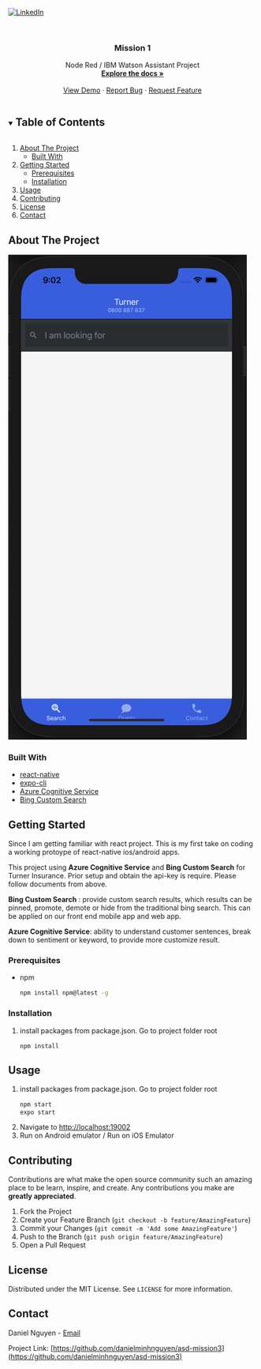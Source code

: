 [![LinkedIn][linkedin-shield]][linkedin-url]

<!-- PROJECT LOGO -->
<br />
<p align="center">

  <h3 align="center">Mission 1</h3>

  <p align="center">
    Node Red / IBM Watson Assistant Project
    <br />
    <a href="https://github.com/danielminhnguyen/asd-mission3"><strong>Explore the docs »</strong></a>
    <br />
    <br />
    <a href="https://github.com/danielminhnguyen/asd-mission3">View Demo</a>
    ·
    <a href="https://github.com/danielminhnguyen/asd-mission3/issues">Report Bug</a>
    ·
    <a href="https://github.com/danielminhnguyen/asd-mission3/issues">Request Feature</a>
  </p>
</p>

<!-- TABLE OF CONTENTS -->
<details open="open">
  <summary><h2 style="display: inline-block">Table of Contents</h2></summary>
  <ol>
    <li>
      <a href="#about-the-project">About The Project</a>
      <ul>
        <li><a href="#built-with">Built With</a></li>
      </ul>
    </li>
    <li>
      <a href="#getting-started">Getting Started</a>
      <ul>
        <li><a href="#prerequisites">Prerequisites</a></li>
        <li><a href="#installation">Installation</a></li>
      </ul>
    </li>
    <li><a href="#usage">Usage</a></li>
    <li><a href="#contributing">Contributing</a></li>
    <li><a href="#license">License</a></li>
    <li><a href="#contact">Contact</a></li>
  </ol>
</details>

<!-- ABOUT THE PROJECT -->

## About The Project

[![Product Name Screen Shot][product-screenshot]]()

### Built With

- [react-native](https://reactnative.dev)
- [expo-cli](https://docs.expo.io/workflow/expo-cli/)
- [Azure Cognitive Service](https://azure.microsoft.com/en-us/services/cognitive-services/)
- [Bing Custom Search](https://www.customsearch.ai)

<!-- GETTING STARTED -->

## Getting Started

Since I am getting familiar with react project. This is my first take on coding a working protoype of react-native ios/android apps.

This project using **Azure Cognitive Service** and **Bing Custom Search** for Turner Insurance. Prior setup and obtain the api-key is require. Please follow documents from above.

**Bing Custom Search** : provide custom search results, which results can be pinned, promote, demote or hide from the traditional bing search. This can be applied on our front end mobile app and web app.

**Azure Cognitive Service**: ability to understand customer sentences, break down to sentiment or keyword, to provide more customize result.

### Prerequisites

- npm
  ```sh
  npm install npm@latest -g
  ```

### Installation

1. install packages from package.json. Go to project folder root
   ```
   npm install
   ```

<!-- USAGE EXAMPLES -->

## Usage

1. install packages from package.json. Go to project folder root
   ```
   npm start
   expo start
   ```
2. Navigate to [http://localhost:19002](http://localhost:19002)
3. Run on Android emulator / Run on iOS Emulator

<!-- CONTRIBUTING -->

## Contributing

Contributions are what make the open source community such an amazing place to be learn, inspire, and create. Any contributions you make are **greatly appreciated**.

1. Fork the Project
2. Create your Feature Branch (`git checkout -b feature/AmazingFeature`)
3. Commit your Changes (`git commit -m 'Add some AmazingFeature'`)
4. Push to the Branch (`git push origin feature/AmazingFeature`)
5. Open a Pull Request

<!-- LICENSE -->

## License

Distributed under the MIT License. See `LICENSE` for more information.

<!-- CONTACT -->

## Contact

Daniel Nguyen - [Email](minhnguyen68@hotmail.com)

Project Link: [https://github.com/danielminhnguyen/asd-mission3](https://github.com/danielminhnguyen/asd-mission3)

<!-- ACKNOWLEDGEMENTS -->

<!-- MARKDOWN LINKS & IMAGES -->
<!-- https://www.markdownguide.org/basic-syntax/#reference-style-links -->

[linkedin-shield]: https://img.shields.io/badge/-LinkedIn-black.svg?style=for-the-badge&logo=linkedin&colorB=555
[linkedin-url]: www.linkedin.com/in/danielminhnguyen
[product-screenshot]: images/screenshot.png

